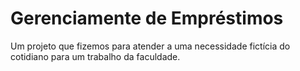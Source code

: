 # Gerenciamente de Empréstimos
Um projeto que fizemos para atender a uma necessidade fictícia do cotidiano para um trabalho da faculdade.
